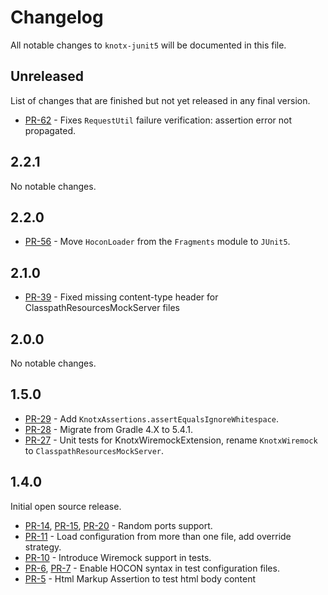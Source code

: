 # Changelog
All notable changes to `knotx-junit5` will be documented in this file.

## Unreleased
List of changes that are finished but not yet released in any final version.
- [PR-62](https://github.com/Knotx/knotx-junit5/pull/62) - Fixes `RequestUtil` failure verification: assertion error not propagated.
                
## 2.2.1
No notable changes.
                
## 2.2.0
- [PR-56](https://github.com/Knotx/knotx-junit5/pull/56) - Move `HoconLoader` from the `Fragments` module to `JUnit5`.

## 2.1.0
- [PR-39](https://github.com/Knotx/knotx-junit5/pull/39) - Fixed missing content-type header for ClasspathResourcesMockServer files

## 2.0.0
No notable changes.

## 1.5.0
- [PR-29](https://github.com/Knotx/knotx-junit5/pull/29) - Add `KnotxAssertions.assertEqualsIgnoreWhitespace`.
- [PR-28](https://github.com/Knotx/knotx-junit5/pull/28) - Migrate from Gradle 4.X to 5.4.1.
- [PR-27](https://github.com/Knotx/knotx-junit5/pull/27) - Unit tests for KnotxWiremockExtension, rename `KnotxWiremock` to `ClasspathResourcesMockServer`.

## 1.4.0
Initial open source release.
- [PR-14](https://github.com/Knotx/knotx-junit5/pull/14), [PR-15](https://github.com/Knotx/knotx-junit5/pull/15), [PR-20](https://github.com/Knotx/knotx-junit5/pull/20) - Random ports support.
- [PR-11](https://github.com/Knotx/knotx-junit5/pull/11) - Load configuration from more than one file, add override strategy.
- [PR-10](https://github.com/Knotx/knotx-junit5/pull/10) - Introduce Wiremock support in tests.
- [PR-6](https://github.com/Knotx/knotx-junit5/pull/6), [PR-7](https://github.com/Knotx/knotx-junit5/pull/7) - Enable HOCON syntax in test configuration files.
- [PR-5](https://github.com/Knotx/knotx-junit5/pull/5) - Html Markup Assertion to test html body content
